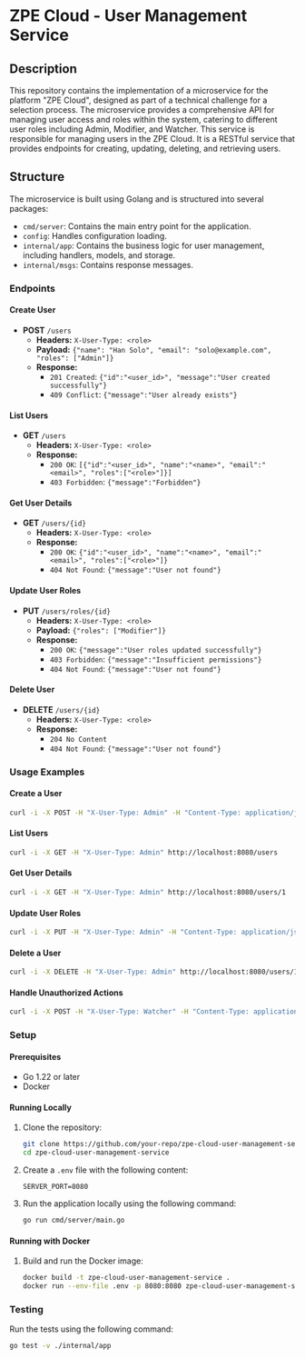# ZPE Cloud - User Management Service

## Description

This repository contains the implementation of a microservice for the platform "ZPE Cloud", designed as part of a technical challenge for a selection process. The microservice provides a comprehensive API for managing user access and roles within the system, catering to different user roles including Admin, Modifier, and Watcher. This service is responsible for managing users in the ZPE Cloud. It is a RESTful service that provides endpoints for creating, updating, deleting, and retrieving users.

## Structure

The microservice is built using Golang and is structured into several packages:

- `cmd/server`: Contains the main entry point for the application.
- `config`: Handles configuration loading.
- `internal/app`: Contains the business logic for user management, including handlers, models, and storage.
- `internal/msgs`: Contains response messages.

### Endpoints

#### Create User
- **POST** `/users`
  - **Headers:** `X-User-Type: <role>`
  - **Payload:** `{"name": "Han Solo", "email": "solo@example.com", "roles": ["Admin"]}`
  - **Response:**
    - `201 Created`: `{"id":"<user_id>", "message":"User created successfully"}`
    - `409 Conflict`: `{"message":"User already exists"}`

#### List Users
- **GET** `/users`
  - **Headers:** `X-User-Type: <role>`
  - **Response:**
    - `200 OK`: `[{"id":"<user_id>", "name":"<name>", "email":"<email>", "roles":["<role>"]}]`
    - `403 Forbidden`: `{"message":"Forbidden"}`

#### Get User Details
- **GET** `/users/{id}`
  - **Headers:** `X-User-Type: <role>`
  - **Response:**
    - `200 OK`: `{"id":"<user_id>", "name":"<name>", "email":"<email>", "roles":["<role>"]}`
    - `404 Not Found`: `{"message":"User not found"}`

#### Update User Roles
- **PUT** `/users/roles/{id}`
  - **Headers:** `X-User-Type: <role>`
  - **Payload:** `{"roles": ["Modifier"]}`
  - **Response:**
    - `200 OK`: `{"message":"User roles updated successfully"}`
    - `403 Forbidden`: `{"message":"Insufficient permissions"}`
    - `404 Not Found`: `{"message":"User not found"}`

#### Delete User
- **DELETE** `/users/{id}`
  - **Headers:** `X-User-Type: <role>`
  - **Response:**
    - `204 No Content`
    - `404 Not Found`: `{"message":"User not found"}`

### Usage Examples

#### Create a User
```sh
curl -i -X POST -H "X-User-Type: Admin" -H "Content-Type: application/json" -d '{"name":"Han Solo","roles":["Admin"],"email":"solo@example.com"}' http://localhost:8080/users
```

#### List Users
```sh
curl -i -X GET -H "X-User-Type: Admin" http://localhost:8080/users
```

#### Get User Details
```sh
curl -i -X GET -H "X-User-Type: Admin" http://localhost:8080/users/1
```

#### Update User Roles
```sh
curl -i -X PUT -H "X-User-Type: Admin" -H "Content-Type: application/json" -d '{"roles":["Modifier"]}' http://localhost:8080/users/roles/1
```

#### Delete a User
```sh
curl -i -X DELETE -H "X-User-Type: Admin" http://localhost:8080/users/1
```

#### Handle Unauthorized Actions
```sh
curl -i -X POST -H "X-User-Type: Watcher" -H "Content-Type: application/json" -d '{"name":"Darth Vader","roles":["Admin"],"email":"vader@example.com"}' http://localhost:8080/users
```

### Setup

#### Prerequisites
- Go 1.22 or later
- Docker

#### Running Locally
1. Clone the repository:
    ```bash
    git clone https://github.com/your-repo/zpe-cloud-user-management-service.git
    cd zpe-cloud-user-management-service
    ```

2. Create a `.env` file with the following content:
    ```env
    SERVER_PORT=8080
    ```

3. Run the application locally using the following command:
    ```bash
    go run cmd/server/main.go
    ```

#### Running with Docker
1. Build and run the Docker image:
    ```bash
    docker build -t zpe-cloud-user-management-service .
    docker run --env-file .env -p 8080:8080 zpe-cloud-user-management-service

    ```

### Testing
Run the tests using the following command:
```bash
go test -v ./internal/app
```